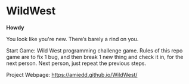 # WildWest
**Howdy**

You look like you're new. There’s barely a rind on you.

Start Game: Wild West programming challenge game. Rules of this repo game are to fix 1 bug, and then break 1 new thing and check it in, for the next person. Next person, just repeat the previous steps.

Project Webpage: https://amiedd.github.io/WildWest/
